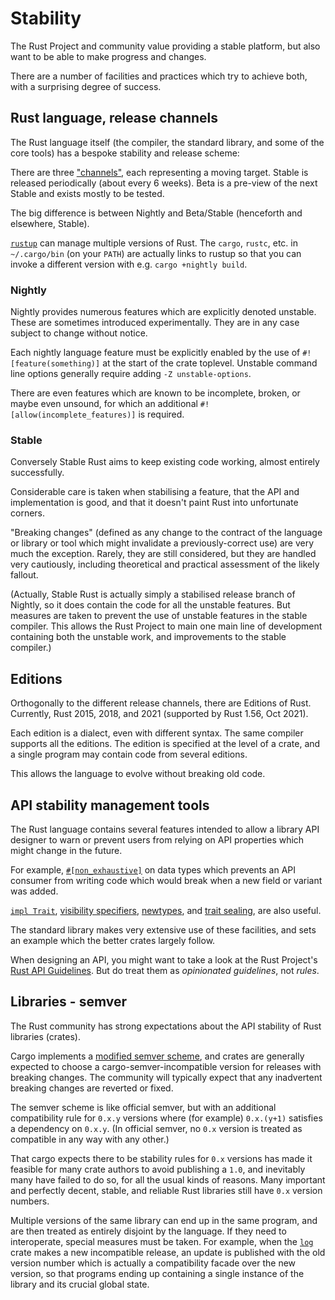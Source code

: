 Stability
=========

[comment]: # ( Copyright 2021-2022 Ian Jackson and contributors  )
[comment]: # ( SPDX-License-Identifier: MIT                 )
[comment]: # ( There is NO WARRANTY.                        )

The Rust Project and community value providing a stable platform,
but also want to be able to make progress and changes.

There are a number of facilities and practices
which try to achieve both,
with a surprising degree of success.

Rust language, release channels
-------------------------------

The Rust language itself
(the compiler, the standard library, and some of the core tools)
has a bespoke stability and release scheme:

There are three ["channels"](https://forge.rust-lang.org/),
each representing a moving target.
Stable is released periodically (about every 6 weeks).
Beta is a pre-view of the next Stable
and exists mostly to be tested.

The big difference is between Nightly and Beta/Stable
(henceforth and elsewhere, Stable).

[`rustup`](https://rustup.rs/) can manage
multiple versions of Rust.
The `cargo`, `rustc`, etc. in `~/.cargo/bin` (on your `PATH`)
are actually links to rustup so that you can
invoke a different version with e.g. `cargo +nightly build`.


### Nightly

Nightly provides numerous features which are explicitly denoted unstable.
These are sometimes introduced experimentally.
They are in any case subject to change without notice.

Each nightly language feature must be explicitly enabled by the use of
`#![feature(something)]` at the start of the crate toplevel.
Unstable command line options generally require
adding  `-Z unstable-options`.

There are even features which are known to be
incomplete, broken, or maybe even unsound,
for which an additional 
`#![allow(incomplete_features)]`
is required.


### Stable

Conversely Stable Rust aims to keep existing code working,
almost entirely successfully.

Considerable care is taken when stabilising a feature,
that the API and implementation is good,
and that it doesn't paint Rust into unfortunate corners.

"Breaking changes"
(defined as any change to the contract
of the language or library or tool
which might invalidate a previously-correct use)
are very much the exception.
Rarely, they are still considered,
but they are handled very cautiously,
including theoretical and practical assessment of the likely fallout.

(Actually, Stable Rust is actually simply a
stabilised release branch
of Nightly,
so it does contain the code for all the unstable features.
But measures are taken to prevent
the use of unstable features
in the stable compiler.
This allows the Rust Project to main one main line of development
containing both the unstable work,
and improvements to the stable compiler.)


Editions
--------

Orthogonally to the different release channels,
there are Editions of Rust.
Currently, Rust 2015, 2018, and 2021 (supported by Rust 1.56, Oct 2021).

Each edition is a dialect, even with different syntax.
The same compiler supports all the editions.
The edition is specified at the level of a crate,
and a single program may contain code from several editions.

This allows the language to evolve without breaking old code.


API stability management tools
------------------------------

The Rust language contains several features intended to allow
a library API designer to warn or prevent users from
relying on API properties which might change in the future.

For example,
[`#[non_exhaustive]`](https://doc.rust-lang.org/reference/attributes/type_system.html#the-non_exhaustive-attribute)
on data types
which prevents an API consumer from writing code
which would break when a new field or variant was added.

[`impl Trait`](traits.md#existential-types),
[visibility specifiers](https://doc.rust-lang.org/reference/visibility-and-privacy.html),
[newtypes](https://doc.rust-lang.org/book/ch19-04-advanced-types.html#using-the-newtype-pattern-for-type-safety-and-abstraction),
and [trait sealing](https://rust-lang.github.io/api-guidelines/future-proofing.html),
are also useful.

The standard library makes very extensive use of these facilities,
and sets an example which the better crates largely follow.

When designing an API,
you might want to take a look at the Rust Project's
[Rust API Guidelines](https://rust-lang.github.io/api-guidelines/).
But do treat them as *opinionated guidelines*, not *rules*.


Libraries - semver
------------------

The Rust community has strong expectations about
the API stability of Rust libraries (crates).

Cargo implements a
[modified semver scheme](https://doc.rust-lang.org/cargo/reference/semver.html?highlight=semver#semver-compatibility),
and crates are generally expected to
choose a cargo-semver-incompatible version
for releases with breaking changes.
The community will typically expect that
any inadvertent breaking changes
are reverted or fixed.

The semver scheme is like official semver,
but with an additional compatibility rule for `0.x.y` versions
where (for example) `0.x.(y+1)` satisfies a dependency on `0.x.y`.
(In official semver,
no `0.x` version is treated as compatible in any way with any other.)

That cargo expects there to be stability rules for `0.x` versions
has made it feasible for many crate authors to avoid publishing a `1.0`,
and inevitably many have failed to do so,
for all the usual kinds of reasons.
Many important and perfectly decent, stable, and reliable
Rust libraries
still have `0.x` version numbers.

Multiple versions of the same library can end up in the same program,
and are then treated as entirely disjoint by the language.
If they need to interoperate,
special measures must be taken.
For example,
when the [`log`](https://crates.io/crates/log) crate makes a new incompatible release,
an update is published with the old version number which
is actually a compatibility facade over the new version,
so that programs ending up containing a single instance of the library
and its crucial global state.
